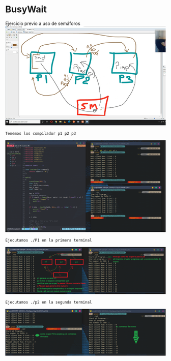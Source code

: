 # BusyWait
Ejercicio previo a uso de semáforos
![img](https://github.com/yerson001/BusyWait/blob/main/SHM.PNG)
~~~
Tenemos los compilador p1 p2 p3
~~~
![img](https://github.com/yerson001/BusyWait/blob/main/shm_server.PNG)
~~~
Ejecutamos ./P1 en la primera terminal
~~~
![img](https://github.com/yerson001/BusyWait/blob/main/11.PNG)
~~~
Ejecutamos ./p2 en la segunda terminal
~~~
![img](https://github.com/yerson001/BusyWait/blob/main/22.PNG)

